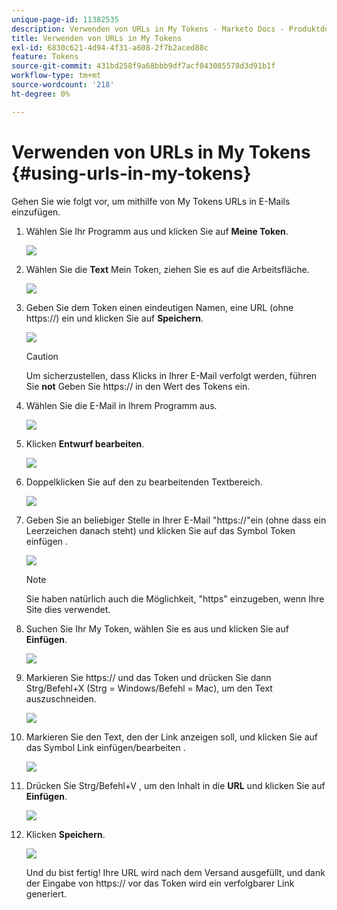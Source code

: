 ```yaml
---
unique-page-id: 11382535
description: Verwenden von URLs in My Tokens - Marketo Docs - Produktdokumentation
title: Verwenden von URLs in My Tokens
exl-id: 6830c621-4d94-4f31-a608-2f7b2aced88c
feature: Tokens
source-git-commit: 431bd258f9a68bbb9df7acf043085578d3d91b1f
workflow-type: tm+mt
source-wordcount: '218'
ht-degree: 0%

---
```


# Verwenden von URLs in My Tokens {#using-urls-in-my-tokens}

Gehen Sie wie folgt vor, um mithilfe von My Tokens URLs in E-Mails einzufügen.

1. Wählen Sie Ihr Programm aus und klicken Sie auf **Meine Token**.

   ![](assets/one-4.png)

1. Wählen Sie die **Text** Mein Token, ziehen Sie es auf die Arbeitsfläche.

   ![](assets/two-4.png)

1. Geben Sie dem Token einen eindeutigen Namen, eine URL (ohne https://) ein und klicken Sie auf **Speichern**.

   ![](assets/three-4.png)

   >[!CAUTION]
   >
   >Um sicherzustellen, dass Klicks in Ihrer E-Mail verfolgt werden, führen Sie **not** Geben Sie https:// in den Wert des Tokens ein.

1. Wählen Sie die E-Mail in Ihrem Programm aus.

   ![](assets/four-3.png)

1. Klicken **Entwurf bearbeiten**.

   ![](assets/five-3.png)

1. Doppelklicken Sie auf den zu bearbeitenden Textbereich.

   ![](assets/six-1.png)

1. Geben Sie an beliebiger Stelle in Ihrer E-Mail &quot;https://&quot;ein (ohne dass ein Leerzeichen danach steht) und klicken Sie auf das Symbol Token einfügen .

   ![](assets/seven.png)

   >[!NOTE]
   >
   >Sie haben natürlich auch die Möglichkeit, &quot;https&quot; einzugeben, wenn Ihre Site dies verwendet.

1. Suchen Sie Ihr My Token, wählen Sie es aus und klicken Sie auf **Einfügen**.

   ![](assets/eight.png)

1. Markieren Sie https:// und das Token und drücken Sie dann Strg/Befehl+X (Strg = Windows/Befehl = Mac), um den Text auszuschneiden.

   ![](assets/nine.png)

1. Markieren Sie den Text, den der Link anzeigen soll, und klicken Sie auf das Symbol Link einfügen/bearbeiten .

   ![](assets/ten.png)

1. Drücken Sie Strg/Befehl+V , um den Inhalt in die **URL** und klicken Sie auf **Einfügen**.

   ![](assets/eleven.png)

1. Klicken **Speichern**.

   ![](assets/twelve.png)

   Und du bist fertig! Ihre URL wird nach dem Versand ausgefüllt, und dank der Eingabe von https:// vor das Token wird ein verfolgbarer Link generiert.
